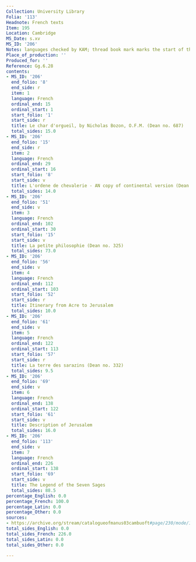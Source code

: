```yaml
---
Collection: University Library
Folia: '113'
Headnote: French texts
Item: 195
Location: Cambridge
MS_Date: s.xv
MS_ID: '206'
Notes: languages checked by KAM; thread book mark marks the start of the Seven Sages
Place_of_production: ''
Produced_for: ''
Reference: Gg.6.28
contents:
- MS_ID: '206'
  end_folio: '8'
  end_side: r
  item: 1
  language: French
  ordinal_end: 15
  ordinal_start: 1
  start_folio: '1'
  start_side: r
  title: Le char d'orgueil, by Nicholas Bozon, O.F.M. (Dean no. 687)
  total_sides: 15.0
- MS_ID: '206'
  end_folio: '15'
  end_side: r
  item: 2
  language: French
  ordinal_end: 29
  ordinal_start: 16
  start_folio: '8'
  start_side: v
  title: L'ordene de chevalerie - AN copy of continental version (Dean no. 706)
  total_sides: 14.0
- MS_ID: '206'
  end_folio: '51'
  end_side: v
  item: 3
  language: French
  ordinal_end: 102
  ordinal_start: 30
  start_folio: '15'
  start_side: v
  title: La petite philosophie (Dean no. 325)
  total_sides: 73.0
- MS_ID: '206'
  end_folio: '56'
  end_side: v
  item: 4
  language: French
  ordinal_end: 112
  ordinal_start: 103
  start_folio: '52'
  start_side: r
  title: Itinerary from Acre to Jerusalem
  total_sides: 10.0
- MS_ID: '206'
  end_folio: '61'
  end_side: v
  item: 5
  language: French
  ordinal_end: 122
  ordinal_start: 113
  start_folio: '57'
  start_side: r
  title: La terre des sarazins (Dean no. 332)
  total_sides: 9.5
- MS_ID: '206'
  end_folio: '69'
  end_side: v
  item: 6
  language: French
  ordinal_end: 138
  ordinal_start: 122
  start_folio: '61'
  start_side: v
  title: Description of Jerusalem
  total_sides: 16.0
- MS_ID: '206'
  end_folio: '113'
  end_side: v
  item: 7
  language: French
  ordinal_end: 226
  ordinal_start: 138
  start_folio: '69'
  start_side: v
  title: The Legend of the Seven Sages
  total_sides: 88.5
percentage_English: 0.0
percentage_French: 100.0
percentage_Latin: 0.0
percentage_Other: 0.0
sources:
- https://archive.org/stream/catalogueofmanus03cambuoft#page/230/mode/1up
total_sides_English: 0.0
total_sides_French: 226.0
total_sides_Latin: 0.0
total_sides_Other: 0.0

---
```

